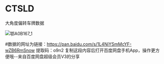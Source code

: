 # CTSLD
大角度偏转车牌数据

![鄂A0B167_1](images12/鄂A0B167_1.jpg)

#数据的网址为链接：https://pan.baidu.com/s/1L4NiYSmMcYF-wZB6RmSnow 
提取码：o9n2 
复制这段内容后打开百度网盘手机App，操作更方便哦--来自百度网盘超级会员V3的分享
